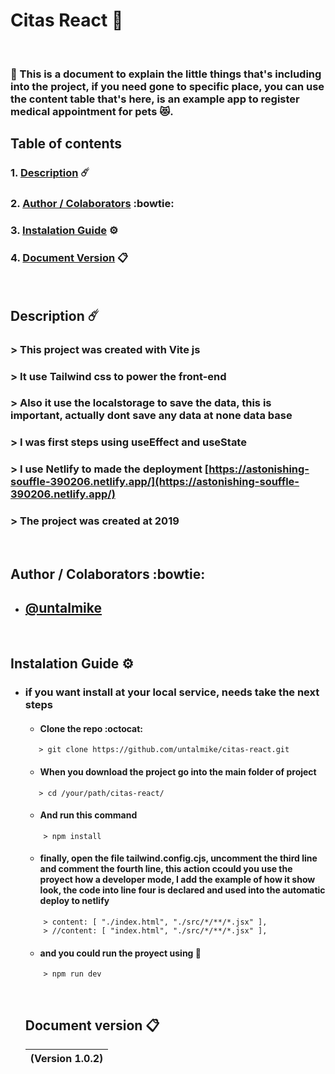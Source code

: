 # Citas React 🐾
<br>

### 📑 This is a document to explain the little things that's including into the project, if you need gone to specific place, you can use the content table that's here, is an example app to register medical appointment for pets 😻. 

## Table of contents
### 1. [Description](#description) :comet:
### 2. [Author / Colaborators](#colaborators) :bowtie:
### 3. [Instalation Guide](#troubleshooting) :gear:
### 4. [Document Version](#document-version) :clipboard:
<br>

## Description :comet:
### > This project was created with Vite js <br>
### > It use Tailwind css to power the front-end <br>
### > Also it use the localstorage to save the data, this is important, actually dont save any data at none data base <br>
### > I was first steps using useEffect and useState <br>
### > I use Netlify to made the deployment [https://astonishing-souffle-390206.netlify.app/](https://astonishing-souffle-390206.netlify.app/) <br>
### > The project was created at 2019
<br>

##  Author / Colaborators :bowtie:
* ## [@untalmike](https://github.com/untalmike)
<br>

## Instalation Guide :gear:
* ### if you want install at your local service, needs take the next steps
    * #### Clone the repo :octocat:
    ```
       > git clone https://github.com/untalmike/citas-react.git
    ```
    * #### When you download the project go into the main folder of project
    ```
       > cd /your/path/citas-react/
    ```
    * #### And run this command
    ```
        > npm install
    ```
    * #### finally, open the file tailwind.config.cjs, uncomment the third line and comment the fourth line, this action ccould you use the proyect how a developer mode, I add the example of how it show look, the code into line four is declared and used into the automatic deploy to netlify
    ```
        > content: [ "./index.html", "./src/*/**/*.jsx" ],
        > //content: [ "index.html", "./src/*/**/*.jsx" ],
    ```
    * #### and you could run the proyect using 🚀
    ```
        > npm run dev
    ```
    <br>

    ## Document version :clipboard:
    | (Version 1.0.2) |
    | ----------- |